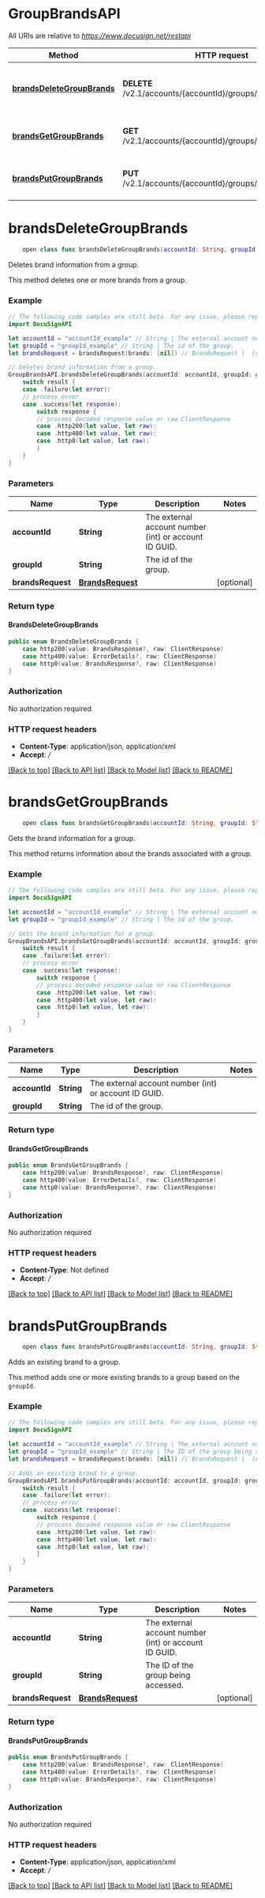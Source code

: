 # GroupBrandsAPI

All URIs are relative to *https://www.docusign.net/restapi*

Method | HTTP request | Description
------------- | ------------- | -------------
[**brandsDeleteGroupBrands**](GroupBrandsAPI.md#brandsdeletegroupbrands) | **DELETE** /v2.1/accounts/{accountId}/groups/{groupId}/brands | Deletes brand information from a group.
[**brandsGetGroupBrands**](GroupBrandsAPI.md#brandsgetgroupbrands) | **GET** /v2.1/accounts/{accountId}/groups/{groupId}/brands | Gets the brand information for a group.
[**brandsPutGroupBrands**](GroupBrandsAPI.md#brandsputgroupbrands) | **PUT** /v2.1/accounts/{accountId}/groups/{groupId}/brands | Adds an existing brand to a group.


# **brandsDeleteGroupBrands**
```swift
    open class func brandsDeleteGroupBrands(accountId: String, groupId: String, brandsRequest: BrandsRequest? = nil, headers: HTTPHeaders = DocuSignAPI.customHeaders, beforeSend: (inout ClientRequest) throws -> () = { _ in }) -> EventLoopFuture<BrandsDeleteGroupBrands>
```

Deletes brand information from a group.

This method deletes one or more brands from a group.

### Example 
```swift
// The following code samples are still beta. For any issue, please report via http://github.com/OpenAPITools/openapi-generator/issues/new
import DocuSignAPI

let accountId = "accountId_example" // String | The external account number (int) or account ID GUID.
let groupId = "groupId_example" // String | The id of the group.
let brandsRequest = brandsRequest(brands: [nil]) // BrandsRequest |  (optional)

// Deletes brand information from a group.
GroupBrandsAPI.brandsDeleteGroupBrands(accountId: accountId, groupId: groupId, brandsRequest: brandsRequest).whenComplete { result in
    switch result {
    case .failure(let error):
    // process error
    case .success(let response):
        switch response {
        // process decoded response value or raw ClientResponse
        case .http200(let value, let raw):
        case .http400(let value, let raw):
        case .http0(let value, let raw):
        }
    }
}
```

### Parameters

Name | Type | Description  | Notes
------------- | ------------- | ------------- | -------------
 **accountId** | **String** | The external account number (int) or account ID GUID. | 
 **groupId** | **String** | The id of the group. | 
 **brandsRequest** | [**BrandsRequest**](BrandsRequest.md) |  | [optional] 

### Return type

#### BrandsDeleteGroupBrands

```swift
public enum BrandsDeleteGroupBrands {
    case http200(value: BrandsResponse?, raw: ClientResponse)
    case http400(value: ErrorDetails?, raw: ClientResponse)
    case http0(value: BrandsResponse?, raw: ClientResponse)
}
```

### Authorization

No authorization required

### HTTP request headers

 - **Content-Type**: application/json, application/xml
 - **Accept**: */*

[[Back to top]](#) [[Back to API list]](../README.md#documentation-for-api-endpoints) [[Back to Model list]](../README.md#documentation-for-models) [[Back to README]](../README.md)

# **brandsGetGroupBrands**
```swift
    open class func brandsGetGroupBrands(accountId: String, groupId: String, headers: HTTPHeaders = DocuSignAPI.customHeaders, beforeSend: (inout ClientRequest) throws -> () = { _ in }) -> EventLoopFuture<BrandsGetGroupBrands>
```

Gets the brand information for a group.

This method returns information about the brands associated with a group.

### Example 
```swift
// The following code samples are still beta. For any issue, please report via http://github.com/OpenAPITools/openapi-generator/issues/new
import DocuSignAPI

let accountId = "accountId_example" // String | The external account number (int) or account ID GUID.
let groupId = "groupId_example" // String | The id of the group.

// Gets the brand information for a group.
GroupBrandsAPI.brandsGetGroupBrands(accountId: accountId, groupId: groupId).whenComplete { result in
    switch result {
    case .failure(let error):
    // process error
    case .success(let response):
        switch response {
        // process decoded response value or raw ClientResponse
        case .http200(let value, let raw):
        case .http400(let value, let raw):
        case .http0(let value, let raw):
        }
    }
}
```

### Parameters

Name | Type | Description  | Notes
------------- | ------------- | ------------- | -------------
 **accountId** | **String** | The external account number (int) or account ID GUID. | 
 **groupId** | **String** | The id of the group. | 

### Return type

#### BrandsGetGroupBrands

```swift
public enum BrandsGetGroupBrands {
    case http200(value: BrandsResponse?, raw: ClientResponse)
    case http400(value: ErrorDetails?, raw: ClientResponse)
    case http0(value: BrandsResponse?, raw: ClientResponse)
}
```

### Authorization

No authorization required

### HTTP request headers

 - **Content-Type**: Not defined
 - **Accept**: */*

[[Back to top]](#) [[Back to API list]](../README.md#documentation-for-api-endpoints) [[Back to Model list]](../README.md#documentation-for-models) [[Back to README]](../README.md)

# **brandsPutGroupBrands**
```swift
    open class func brandsPutGroupBrands(accountId: String, groupId: String, brandsRequest: BrandsRequest? = nil, headers: HTTPHeaders = DocuSignAPI.customHeaders, beforeSend: (inout ClientRequest) throws -> () = { _ in }) -> EventLoopFuture<BrandsPutGroupBrands>
```

Adds an existing brand to a group.

This method adds one or more existing brands to a group based on the `groupId`.

### Example 
```swift
// The following code samples are still beta. For any issue, please report via http://github.com/OpenAPITools/openapi-generator/issues/new
import DocuSignAPI

let accountId = "accountId_example" // String | The external account number (int) or account ID GUID.
let groupId = "groupId_example" // String | The ID of the group being accessed.
let brandsRequest = brandsRequest(brands: [nil]) // BrandsRequest |  (optional)

// Adds an existing brand to a group.
GroupBrandsAPI.brandsPutGroupBrands(accountId: accountId, groupId: groupId, brandsRequest: brandsRequest).whenComplete { result in
    switch result {
    case .failure(let error):
    // process error
    case .success(let response):
        switch response {
        // process decoded response value or raw ClientResponse
        case .http200(let value, let raw):
        case .http400(let value, let raw):
        case .http0(let value, let raw):
        }
    }
}
```

### Parameters

Name | Type | Description  | Notes
------------- | ------------- | ------------- | -------------
 **accountId** | **String** | The external account number (int) or account ID GUID. | 
 **groupId** | **String** | The ID of the group being accessed. | 
 **brandsRequest** | [**BrandsRequest**](BrandsRequest.md) |  | [optional] 

### Return type

#### BrandsPutGroupBrands

```swift
public enum BrandsPutGroupBrands {
    case http200(value: BrandsResponse?, raw: ClientResponse)
    case http400(value: ErrorDetails?, raw: ClientResponse)
    case http0(value: BrandsResponse?, raw: ClientResponse)
}
```

### Authorization

No authorization required

### HTTP request headers

 - **Content-Type**: application/json, application/xml
 - **Accept**: */*

[[Back to top]](#) [[Back to API list]](../README.md#documentation-for-api-endpoints) [[Back to Model list]](../README.md#documentation-for-models) [[Back to README]](../README.md)

